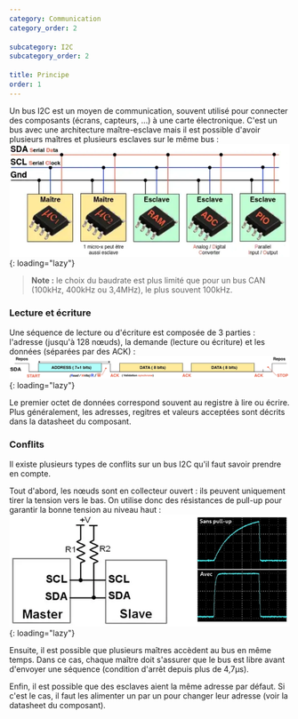 ```yaml
---
category: Communication
category_order: 2

subcategory: I2C
subcategory_order: 2

title: Principe
order: 1
---
```


Un bus I2C est un moyen de communication, souvent utilisé pour connecter des composants (écrans, capteurs, ...) à une carte électronique.
C'est un bus avec une architecture maître-esclave mais il est possible d'avoir plusieurs maîtres et plusieurs esclaves sur le même bus :
![I2C](/images/I2C/schema.webp){: loading="lazy"}

> **Note :** le choix du baudrate est plus limité que pour un bus CAN (100kHz, 400kHz ou 3,4MHz), le plus souvent 100kHz.

### Lecture et écriture

Une séquence de lecture ou d'écriture est composée de 3 parties : l'adresse (jusqu'à 128 nœuds), la demande (lecture ou écriture) et les données
(séparées par des ACK) :
![Séquence I2C](/images/I2C/sequence.webp){: loading="lazy"}

Le premier octet de données correspond souvent au registre à lire ou écrire.
Plus généralement, les adresses, regitres et valeurs acceptées sont décrits dans la datasheet du composant.

### Conflits

Il existe plusieurs types de conflits sur un bus I2C qu'il faut savoir prendre en compte.

Tout d'abord, les nœuds sont en collecteur ouvert : ils peuvent uniquement tirer la tension vers le bas.
On utilise donc des résistances de pull-up pour garantir la bonne tension au niveau haut :
![Pull-up](/images/I2C/pull-up.webp){: loading="lazy"}

Ensuite, il est possible que plusieurs maîtres accèdent au bus en même temps.
Dans ce cas, chaque maître doit s'assurer que le bus est libre avant d'envoyer une séquence (condition d'arrêt depuis plus de 4,7µs).

Enfin, il est possible que des esclaves aient la même adresse par défaut.
Si c'est le cas, il faut les alimenter un par un pour changer leur adresse (voir la datasheet du composant).

